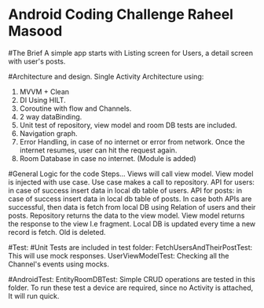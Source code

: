 # Android Coding Challenge Raheel Masood

#The Brief
A simple app starts with Listing screen for Users, a detail screen with user's posts.

#Architecture and design.
Single Activity Architecture using:
1) MVVM + Clean
2) DI Using HILT.
3) Coroutine with flow and Channels.
4) 2 way dataBinding.
5) Unit test of repository, view model and room DB tests are included.
6) Navigation graph.
7) Error Handling, in case of no internet or error from network. Once the internet resumes, user can hit the request again.
8) Room Database in case no internet. (Module is added)

#General Logic for the code
Steps...
Views will call view model.
View model is injected with use case.
Use case makes a call to repository.
API for users: in case of success insert data in local db table of users.
API for posts: in case of success insert data in local db table of posts.
In case both APIs are successful, then data is fetch from local DB using Relation of users and their posts.
Repository returns the data to the view model.
View model returns the response to the view I.e fragment.
Local DB is updated every time a new record is fetch. Old is deleted. 

#Test:
#Unit Tests are included in test folder:
FetchUsersAndTheirPostTest: This will use mock responses.
UserViewModelTest: Checking all the Channel's events using mocks.

#AndroidTest:
EntityRoomDBTest: Simple CRUD operations are tested in this folder. 
To run these test a device are required, since no Activity is attached, It will run quick.